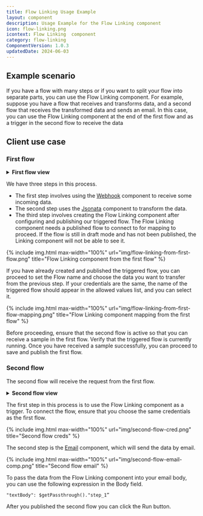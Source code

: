 ```yaml
---
title: Flow Linking Usage Example
layout: component
description: Usage Example for the Flow Linking component
icon: flow-linking.png
icontext: Flow Linking  component
category: flow-linking
ComponentVersion: 1.0.3
updatedDate: 2024-06-03
---
```


## Example scenario

If you have a flow with many steps or if you want to split your flow into separate parts, you can use the Flow Linking component. For example, suppose you have a flow that receives and transforms data, and a second flow that receives the transformed data and sends an email. In this case, you can use the Flow Linking component at the end of the first flow and as a trigger in the second flow to receive the data

## Client use case

### First flow

<details close markdown="block"><summary><strong>First flow view</strong></summary>

{% include img.html max-width="100%" url="img/first-flow.png" title="First flow" %}

</details>

We have three steps in this process.

* The first step involves using the [Webhook](/components/webhook) component to receive some incoming data.
* The second step uses the [Jsonata](/components/jsonata) component to transform the data.
* The third step involves creating the Flow Linking component after configuring and publishing our triggered flow. The Flow Linking component needs a published flow to connect to for mapping to proceed. If the flow is still in draft mode and has not been published, the Linking component will not be able to see it.

{% include img.html max-width="100%" url="img/flow-linking-from-first-flow.png" title="Flow Linking component from the first flow" %}

If you have already created and published the triggered flow, you can proceed to set the Flow name and choose the data you want to transfer from the previous step. If your credentials are the same, the name of the triggered flow should appear in the allowed values list, and you can select it.

{% include img.html max-width="100%" url="img/flow-linking-from-first-flow-mapping.png" title="Flow Linking component mapping from the first flow" %}

Before proceeding, ensure that the second flow is active so that you can receive a sample in the first flow. Verify that the triggered flow is currently running. Once you have received a sample successfully, you can proceed to save and publish the first flow.

### Second flow

The second flow will receive the request from the first flow.

<details close markdown="block"><summary><strong>Second flow view</strong></summary>

{% include img.html max-width="100%" url="img/second-flow.png" title="First flow" %}

</details>

The first step in this process is to use the Flow Linking component as a trigger. To connect the flow, ensure that you choose the same credentials as the first flow.

{% include img.html max-width="100%" url="img/second-flow-cred.png" title="Second flow creds" %}

The second step is the [Email](/components/email) component, which will send the data by email.

{% include img.html max-width="100%" url="img/second-flow-email-comp.png" title="Second flow email" %}

To pass the data from the Flow Linking component into your email body, you can use the following expression in the Body field.

```
"textBody": $getPassthrough()."step_1”
```

After you published the second flow you can click the Run button.
